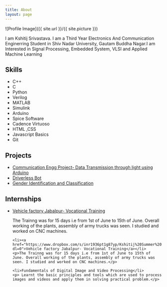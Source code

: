 ```yaml
---
title: About
layout: page
---
```

![Profile Image]({{ site.url }}/{{ site.picture }})

<p>I am Kshitij Srivastava. I am a Third Year Electronics And Communication Enginerring Student in Shiv Nadar University, Gautam Buddha Nagar.I am Interested in Signal Processing, Embedded System, VLSI and Applied Machine Learning  </p>

<p></p>

<h2>Skills</h2>

<ul class="skill-list">
	<li>C++</li>
	<li>C</li>
	<li>Python</li>
	<li>Verilog</li>
	<li>MATLAB</li>
	<li>Simulink</li>
	<li>Arduino</li>
	<li>Spice Software</li>
	<li>Cadence Virtuoso</li>
	<li>HTML ,CSS</li>
	<li>Javascript Basics</li>
	<li>Git</li>
</ul>

<h2>Projects</h2>

<ul>
	<li><a href="https://github.com/">Communication Engg Project- Data Transmission through light using Arduino</a></li>
	<li><a href="https://github.com/">Driverless Bot</a></li>
	<li><a href="https://github.com/">Gender Identification and Classification</a></li>
</ul>

<h2>Internships</h2>

<ul>
	<li><a href="https://www.dropbox.com/s/inr1936pt1g87yp/Kshitij%20Summer%20Trg%202017.jpg?dl=0">Vehicle factory Jabalpur- Vocational Training</a></li>
	<p>The Trainng was for 15 days i.e from 1st of June to 15th of June. Overall working of the plants, assembly of army trucks was seen. I studied and worked on CNC machines.</p>
	
	<li><a href="https://www.dropbox.com/s/inr1936pt1g87yp/Kshitij%20Summer%20Trg%202017.jpg?dl=0">Vehicle factory Jabalpur- Vocational Training</a></li>
	<p>The Trainng was for 15 days i.e from 1st of June to 15th of June. Overall working of the plants, assembly of army trucks was seen. I studied and worked on CNC machines.</p>
	
	<li>Fundamentals of Digital Image and Video Processing</li>
	<p> Learnt the basic principles and tools which are used to process images and videos and apply them in solving practical problem.</p>
</ul>

